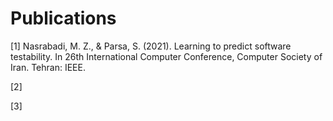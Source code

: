 # Publications

[1] Nasrabadi, M. Z., & Parsa, S. (2021). Learning to predict software testability. In 26th International Computer Conference, Computer Society of Iran. Tehran: IEEE.

[2] 

[3]

